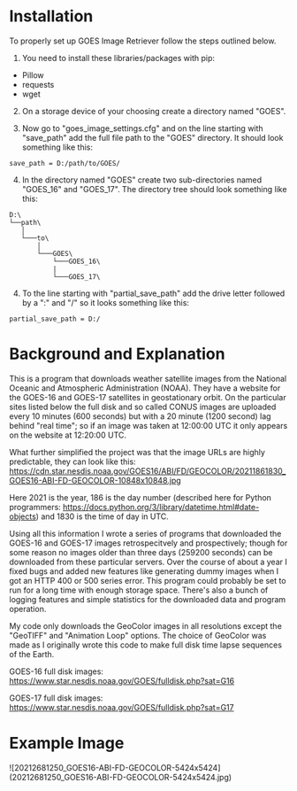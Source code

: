 <h1>Installation</h1>

To properly set up GOES Image Retriever follow the steps outlined below.

1. You need to install these libraries/packages with pip:
- Pillow
- requests
- wget

2. On a storage device of your choosing create a directory named "GOES".

3. Now go to "goes_image_settings.cfg" and on the line starting with "save_path" add the full file path to the "GOES" directory.
It should look something like this:
```
save_path = D:/path/to/GOES/
```
4. In the directory named "GOES" create two sub-directories named "GOES_16" and "GOES_17".
The directory tree should look something like this:
```
D:\
└──path\
   │   
   └───to\
       │
       └───GOES\
           └───GOES_16\
           |
           └───GOES_17\
```

4. To the line starting with "partial_save_path" add the drive letter followed by a ":" and "/"
so it looks something like this:
```
partial_save_path = D:/
```

<h1>Background and Explanation</h1>
This is a program that downloads weather satellite images from the National Oceanic and Atmospheric Administration (NOAA). They have a website for the GOES-16 and GOES-17 satellites in geostationary orbit. On the particular sites listed below the full disk and so called CONUS images are uploaded every 10 minutes (600 seconds) but with a 20 minute (1200 second) lag behind "real time"; so if an image was taken at 12:00:00 UTC it only appears on the website at 12:20:00 UTC.

What further simplified the project was that the image URLs are highly predictable, they can look like this:
https://cdn.star.nesdis.noaa.gov/GOES16/ABI/FD/GEOCOLOR/20211861830_GOES16-ABI-FD-GEOCOLOR-10848x10848.jpg

Here 2021 is the year, 186 is the day number (described here for Python programmers: https://docs.python.org/3/library/datetime.html#date-objects) and 1830 is the time of day in UTC.

Using all this information I wrote a series of programs that downloaded the GOES-16 and GOES-17 images retrospecitvely and prospectively; though for some reason no images older than three days (259200 seconds) can be downloaded from these particular servers. Over the course of about a year I fixed bugs and added new features like generating dummy images when I got an HTTP 400 or 500 series error. This program could probably be set to run for a long time with enough storage space. There's also a bunch of logging features and simple statistics for the downloaded data and program operation.

My code only downloads the GeoColor images in all resolutions except the "GeoTIFF" and "Animation Loop" options. The choice of GeoColor was made as I originally wrote this code to make full disk time lapse sequences of the Earth.

GOES-16 full disk images:
https://www.star.nesdis.noaa.gov/GOES/fulldisk.php?sat=G16

GOES-17 full disk images:
https://www.star.nesdis.noaa.gov/GOES/fulldisk.php?sat=G17

<h1>Example Image</h1>
![20212681250_GOES16-ABI-FD-GEOCOLOR-5424x5424](20212681250_GOES16-ABI-FD-GEOCOLOR-5424x5424.jpg)